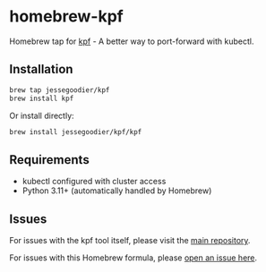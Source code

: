 # homebrew-kpf

Homebrew tap for [kpf](https://github.com/jessegoodier/kpf) - A better way to port-forward with kubectl.

## Installation

```bash
brew tap jessegoodier/kpf
brew install kpf
```

Or install directly:

```bash
brew install jessegoodier/kpf/kpf
```

## Requirements

- kubectl configured with cluster access
- Python 3.11+ (automatically handled by Homebrew)

## Issues

For issues with the kpf tool itself, please visit the [main repository](https://github.com/jessegoodier/kpf/issues).

For issues with this Homebrew formula, please [open an issue here](https://github.com/jessegoodier/homebrew-kpf/issues).
